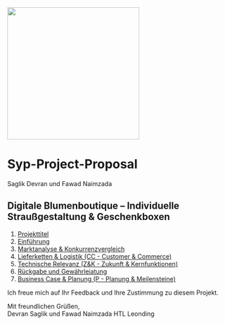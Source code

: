 <img src="https://github.com/user-attachments/assets/60a4ef1d-6160-40d5-9147-37a48328cb81"  width="300">

# Syp-Project-Proposal
Saglik Devran und Fawad Naimzada

## Digitale Blumenboutique – Individuelle Straußgestaltung & Geschenkboxen

1. [Projekttitel](Project-Title.md)
2. [Einführung](Einführung.md)
3. [Marktanalyse & Konkurrenzvergleich](IS.md)
4. [Lieferketten & Logistik (CC - Customer & Commerce)](CC.md)
5. [Technische Relevanz (Z&K - Zukunft & Kernfunktionen)](Z&K.md)
6. [Rückgabe und Gewährleiatung](Q&R.md)
7. [Business Case & Planung (P - Planung & Meilensteine)](P.md)

Ich freue mich auf Ihr Feedback und Ihre Zustimmung zu diesem Projekt.

Mit freundlichen Grüßen,  
Devran Saglik und Fawad Naimzada
HTL Leonding
